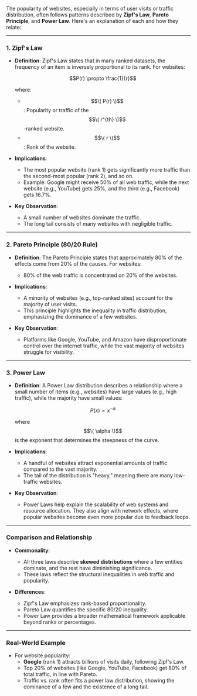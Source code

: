 The popularity of websites, especially in terms of user visits or traffic distribution, often follows patterns described by **Zipf's Law**, **Pareto Principle**, and **Power Law**. Here's an explanation of each and how they relate:

---

### **1. Zipf's Law**
- **Definition**:
  Zipf's Law states that in many ranked datasets, the frequency of an item is inversely proportional to its rank. For websites:
  ```math
  P(r) \propto \frac{1}{r}
  ```
  where:
  - $$\( P(r) \)$$: Popularity or traffic of the $$\( r^{th} \)$$-ranked website.
  - $$\( r \)$$: Rank of the website.

- **Implications**:
  - The most popular website (rank 1) gets significantly more traffic than the second-most popular (rank 2), and so on.
  - Example: Google might receive 50% of all web traffic, while the next website (e.g., YouTube) gets 25%, and the third (e.g., Facebook) gets 16.7%.

- **Key Observation**:
  - A small number of websites dominate the traffic.
  - The long tail consists of many websites with negligible traffic.

---

### **2. Pareto Principle (80/20 Rule)**
- **Definition**:
  The Pareto Principle states that approximately 80% of the effects come from 20% of the causes. For websites:
  - 80% of the web traffic is concentrated on 20% of the websites.

- **Implications**:
  - A minority of websites (e.g., top-ranked sites) account for the majority of user visits.
  - This principle highlights the inequality in traffic distribution, emphasizing the dominance of a few websites.

- **Key Observation**:
  - Platforms like Google, YouTube, and Amazon have disproportionate control over the internet traffic, while the vast majority of websites struggle for visibility.

---

### **3. Power Law**
- **Definition**:
  A Power Law distribution describes a relationship where a small number of items (e.g., websites) have large values (e.g., high traffic), while the majority have small values:
  ```math
  P(x) \propto x^{-\alpha}
  ```
  where $$\( \alpha \)$$ is the exponent that determines the steepness of the curve.

- **Implications**:
  - A handful of websites attract exponential amounts of traffic compared to the vast majority.
  - The tail of the distribution is "heavy," meaning there are many low-traffic websites.

- **Key Observation**:
  - Power Laws help explain the scalability of web systems and resource allocation. They also align with network effects, where popular websites become even more popular due to feedback loops.

---

### **Comparison and Relationship**
- **Commonality**:
  - All three laws describe **skewed distributions** where a few entities dominate, and the rest have diminishing significance.
  - These laws reflect the structural inequalities in web traffic and popularity.

- **Differences**:
  - Zipf's Law emphasizes rank-based proportionality.
  - Pareto Law quantifies the specific 80/20 inequality.
  - Power Law provides a broader mathematical framework applicable beyond ranks or percentages.

---

### **Real-World Example**
- For website popularity:
  - **Google** (rank 1) attracts billions of visits daily, following Zipf's Law.
  - Top 20% of websites (like Google, YouTube, Facebook) get 80% of total traffic, in line with Pareto.
  - Traffic vs. rank often fits a power law distribution, showing the dominance of a few and the existence of a long tail.
